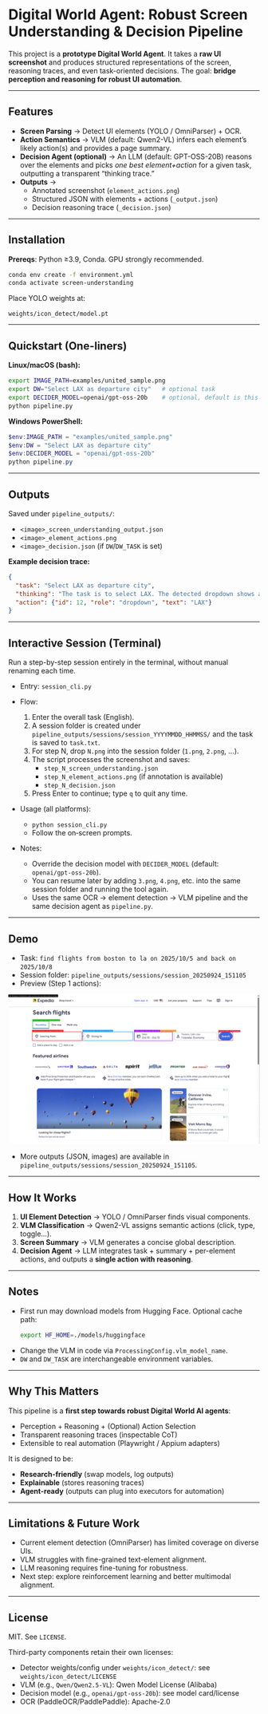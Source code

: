 #  Digital World Agent: Robust Screen Understanding & Decision Pipeline

This project is a **prototype Digital World Agent**. It takes a **raw UI screenshot** and produces structured representations of the screen, reasoning traces, and even task-oriented decisions. The goal: **bridge perception and reasoning for robust UI automation**.

---

##  Features
- **Screen Parsing** → Detect UI elements (YOLO / OmniParser) + OCR.
- **Action Semantics** → VLM (default: Qwen2-VL) infers each element’s likely action(s) and provides a page summary.
- **Decision Agent (optional)** → An LLM (default: GPT-OSS-20B) reasons over the elements and picks *one best element+action* for a given task, outputting a transparent “thinking trace.”
- **Outputs** →
  - Annotated screenshot (`element_actions.png`)
  - Structured JSON with elements + actions (`_output.json`)
  - Decision reasoning trace (`_decision.json`)

---

##  Installation
**Prereqs**: Python ≥3.9, Conda. GPU strongly recommended.  

```bash
conda env create -f environment.yml
conda activate screen-understanding
```

Place YOLO weights at:  
```
weights/icon_detect/model.pt
```

---

##  Quickstart (One-liners)

**Linux/macOS (bash):**
```bash
export IMAGE_PATH=examples/united_sample.png
export DW="Select LAX as departure city"   # optional task
export DECIDER_MODEL=openai/gpt-oss-20b    # optional, default is this
python pipeline.py
```

**Windows PowerShell:**
```powershell
$env:IMAGE_PATH = "examples/united_sample.png"
$env:DW = "Select LAX as departure city"
$env:DECIDER_MODEL = "openai/gpt-oss-20b"
python pipeline.py
```

---

##  Outputs
Saved under `pipeline_outputs/`:
- `<image>_screen_understanding_output.json`  
- `<image>_element_actions.png`  
- `<image>_decision.json` (if `DW`/`DW_TASK` is set)  

**Example decision trace:**
```json
{
  "task": "Select LAX as departure city",
  "thinking": "The task is to select LAX. The detected dropdown shows airports. The element labeled 'From: LAX' is the best match.",
  "action": {"id": 12, "role": "dropdown", "text": "LAX"}
}
```

---

##  Interactive Session (Terminal)
Run a step-by-step session entirely in the terminal, without manual renaming each time.

- Entry: `session_cli.py`
- Flow:
  1) Enter the overall task (English).
  2) A session folder is created under `pipeline_outputs/sessions/session_YYYYMMDD_HHMMSS/` and the task is saved to `task.txt`.
  3) For step N, drop `N.png` into the session folder (`1.png`, `2.png`, ...).
  4) The script processes the screenshot and saves:
     - `step_N_screen_understanding.json`
     - `step_N_element_actions.png` (if annotation is available)
     - `step_N_decision.json`
  5) Press Enter to continue; type `q` to quit any time.

- Usage (all platforms):
  - `python session_cli.py`
  - Follow the on‑screen prompts.

- Notes:
  - Override the decision model with `DECIDER_MODEL` (default: `openai/gpt-oss-20b`).
  - You can resume later by adding `3.png`, `4.png`, etc. into the same session folder and running the tool again.
  - Uses the same OCR → element detection → VLM pipeline and the same decision agent as `pipeline.py`.

---

##  Demo

- Task: `find flights from boston to la on 2025/10/5 and back on 2025/10/8`
- Session folder: `pipeline_outputs/sessions/session_20250924_151105`
- Preview (Step 1 actions):

![Demo Step 1 Actions](pipeline_outputs/sessions/session_20250924_151105/step_1/step_1_thinking_actions.png)

- More outputs (JSON, images) are available in `pipeline_outputs/sessions/session_20250924_151105`.

---

##  How It Works
1. **UI Element Detection** → YOLO / OmniParser finds visual components.  
2. **VLM Classification** → Qwen2-VL assigns semantic actions (click, type, toggle…).  
3. **Screen Summary** → VLM generates a concise global description.  
4. **Decision Agent** → LLM integrates task + summary + per-element actions, and outputs a **single action with reasoning**.  

---

##  Notes
- First run may download models from Hugging Face. Optional cache path:  
  ```bash
  export HF_HOME=./models/huggingface
  ```
- Change the VLM in code via `ProcessingConfig.vlm_model_name`.  
- `DW` and `DW_TASK` are interchangeable environment variables.  

---

##  Why This Matters
This pipeline is a **first step towards robust Digital World AI agents**:  
- Perception + Reasoning + (Optional) Action Selection  
- Transparent reasoning traces (inspectable CoT)  
- Extensible to real automation (Playwright / Appium adapters)  

It is designed to be:  
- **Research-friendly** (swap models, log outputs)  
- **Explainable** (stores reasoning traces)  
- **Agent-ready** (outputs can plug into executors for automation)  

---

## Limitations & Future Work
- Current element detection (OmniParser) has limited coverage on diverse UIs.
- VLM struggles with fine-grained text-element alignment.
- LLM reasoning requires fine-tuning for robustness.
- Next step: explore reinforcement learning and better multimodal alignment.

---

##  License
MIT. See `LICENSE`.

Third-party components retain their own licenses:
- Detector weights/config under `weights/icon_detect/`: see `weights/icon_detect/LICENSE`
- VLM (e.g., `Qwen/Qwen2.5-VL`): Qwen Model License (Alibaba)
- Decision model (e.g., `openai/gpt-oss-20b`): see model card/license
- OCR (PaddleOCR/PaddlePaddle): Apache-2.0
